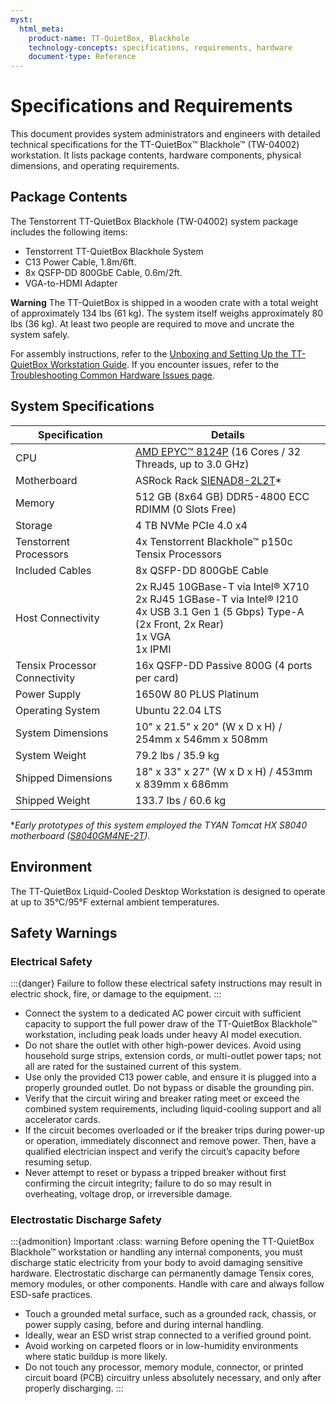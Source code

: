 ```yaml
---
myst:
  html_meta:
    product-name: TT-QuietBox, Blackhole
    technology-concepts: specifications, requirements, hardware
    document-type: Reference
---
```


# Specifications and Requirements

This document provides system administrators and engineers with detailed technical specifications for the TT-QuietBox™ Blackhole™ (TW-04002) workstation. It lists package contents, hardware components, physical dimensions, and operating requirements.

## **Package Contents**

The Tenstorrent TT-QuietBox Blackhole (TW-04002) system package includes the following items:

* Tenstorrent TT-QuietBox Blackhole System  
* C13 Power Cable, 1.8m/6ft.  
* 8x QSFP-DD 800GbE Cable, 0.6m/2ft.  
* VGA-to-HDMI Adapter

**Warning** The TT-QuietBox is shipped in a wooden crate with a total weight of approximately 134 lbs (61 kg). The system itself weighs approximately 80 lbs (36 kg). At least two people are required to move and uncrate the system safely.

For assembly instructions, refer to the [Unboxing and Setting Up the TT-QuietBox Workstation Guide](./setup.md). If you encounter issues, refer to the [Troubleshooting Common Hardware Issues page](../common/support.md).

## **System Specifications**

| Specification | Details |
| ----- | ----- |
| CPU | [AMD EPYC™ 8124P](https://www.amd.com/en/products/cpu/amd-epyc-8124p) (16 Cores / 32 Threads, up to 3.0 GHz) |
| Motherboard | ASRock Rack [SIENAD8-2L2T](https://www.asrockrack.com/general/productdetail.asp?Model=SIENAD8-2L2T#Specifications)* |
| Memory | 512 GB (8x64 GB) DDR5-4800 ECC RDIMM (0 Slots Free) |
| Storage | 4 TB NVMe PCIe 4.0 x4 |
| Tenstorrent Processors | 4x Tenstorrent Blackhole™ p150c Tensix Processors |
| Included Cables | 8x QSFP-DD 800GbE Cable |
| Host Connectivity | 2x RJ45 10GBase-T via Intel® X710<br />2x RJ45 1GBase-T via Intel® I210<br />4x USB 3.1 Gen 1 (5 Gbps) Type-A (2x Front, 2x Rear)<br />1x VGA<br />1x IPMI | 2x RJ45 10GBase-T via Intel® X710<br />2x RJ45 1GBase-T via Intel® I210<br />4x USB 3.1 Gen 1 (5 Gbps) Type-A (2x Front, 2x Rear)<br />1x VGA<br />1x IPMI |
| Tensix Processor Connectivity | 16x QSFP-DD Passive 800G (4 ports per card) |
| Power Supply | 1650W 80 PLUS Platinum |
| Operating System | Ubuntu 22.04 LTS |
| System Dimensions | 10" x 21.5" x 20" (W x D x H) / 254mm x 546mm x 508mm |
| System Weight | 79.2 lbs / 35.9 kg |
| Shipped Dimensions | 18" x 33" x 27" (W x D x H) / 453mm x 839mm x 686mm |
| Shipped Weight | 133.7 lbs / 60.6 kg |

**Early prototypes of this system employed the TYAN Tomcat HX S8040 motherboard ([S8040GM4NE-2T](https://www.tyan.com/Motherboards_S8040_S8040GM4NE-2T)).*

## **Environment**

The TT-QuietBox Liquid-Cooled Desktop Workstation is designed to operate at up to 35°C/95°F external ambient temperatures.

## **Safety Warnings**

### **Electrical Safety**

:::{danger}
Failure to follow these electrical safety instructions may result in electric shock, fire, or damage to the equipment.
:::

* Connect the system to a dedicated AC power circuit with sufficient capacity to support the full power draw of the TT-QuietBox Blackhole™ workstation, including peak loads under heavy AI model execution.  
* Do not share the outlet with other high-power devices. Avoid using household surge strips, extension cords, or multi-outlet power taps; not all are rated for the sustained current of this system.  
* Use only the provided C13 power cable, and ensure it is plugged into a properly grounded outlet. Do not bypass or disable the grounding pin.  
* Verify that the circuit wiring and breaker rating meet or exceed the combined system requirements, including liquid-cooling support and all accelerator cards.  
* If the circuit becomes overloaded or if the breaker trips during power-up or operation, immediately disconnect and remove power. Then, have a qualified electrician inspect and verify the circuit’s capacity before resuming setup.  
* Never attempt to reset or bypass a tripped breaker without first confirming the circuit integrity; failure to do so may result in overheating, voltage drop, or irreversible damage.

### **Electrostatic Discharge Safety**

:::{admonition} Important
:class: warning
Before opening the TT-QuietBox Blackhole™ workstation or handling any internal components, you must discharge static electricity from your body to avoid damaging sensitive hardware. Electrostatic discharge can permanently damage Tensix cores, memory modules, or other components. Handle with care and always follow ESD-safe practices.
* Touch a grounded metal surface, such as a grounded rack, chassis, or power supply casing, before and during internal handling.  
* Ideally, wear an ESD wrist strap connected to a verified ground point.  
* Avoid working on carpeted floors or in low-humidity environments where static buildup is more likely.  
* Do not touch any processor, memory module, connector, or printed circuit board (PCB) circuitry unless absolutely necessary, and only after properly discharging.
:::
